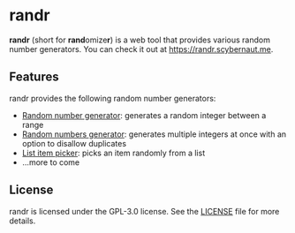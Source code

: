 # randr

**randr** (short for **rand**omize**r**) is a web tool that provides various random number generators. You can check it out at https://randr.scybernaut.me.

## Features

randr provides the following random number generators:

- [Random number generator](https://randr.scybernaut.me/number): generates a random integer between a range
- [Random numbers generator](https://randr.scybernaut.me/numbers): generates multiple integers at once with an option to disallow duplicates
- [List item picker](https://randr.scybernaut.me/list): picks an item randomly from a list
- …more to come

## License

randr is licensed under the GPL-3.0 license. See the [LICENSE](LICENSE) file for more details.
